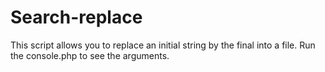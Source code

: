 Search-replace
===============
This script allows you to replace an initial string by the final into a file. Run the console.php to see the arguments.

